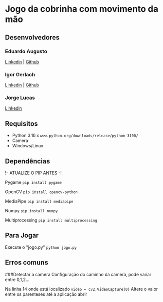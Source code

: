 # Jogo da cobrinha com movimento da mão

## Desenvolvedores

### Eduardo Augusto
[Linkedin](https://www.linkedin.com/in/eduardo-a-m-junior/) | [Github](https://github.com/eduardoamjunior)
### Igor Gerlach
[Linkedin](https://www.linkedin.com/in/igor-costa-gerlach-a9a777294/) | [Github](https://github.com/gerlachsg)
### Jorge Lucas
[Linkedin](https://www.linkedin.com/in/jorge-lucas-fernandes-2a848034b/)

## Requisitos

- Python 3.10.x ```www.python.org/downloads/release/python-3100/```
- Camera
- Windows/Linux

## Dependências

!- ATUALIZE O PIP ANTES -!

Pygame 
```pip install pygame```

OpenCV
```pip install opencv-python```

MediaPipe
```pip install mediapipe```

Numpy
```pip install numpy```

Multiprocessing
```pip install multiprocessing```

## Para Jogar

Execute o "jogo.py"
```python jogo.py```

## Erros comuns

###Detectar a camera
Configuração do caminho da camera, pode variar entre 0,1,2...

Na linha 14 onde está localizado
```video = cv2.VideoCapture(0)```
Altere o valor entre os parenteses até a aplicação abrir


